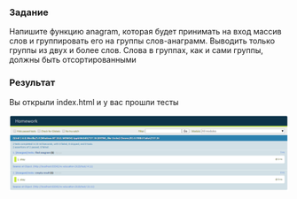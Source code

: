 
### Задание 

Напишите функцию anagram, которая будет принимать на вход массив слов и группировать его на группы слов-анаграмм. Выводить только группы из двух и более слов. Слова в группах, как и сами группы, должны быть отсортированными


### Результат

Вы открыли index.html и у вас прошли тесты

![Иллюстрация к проекту](./result.PNG)
